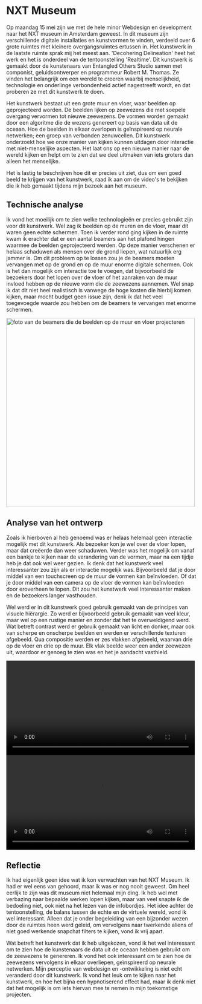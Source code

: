 # NXT Museum
Op maandag 15 mei zijn we met de hele minor Webdesign en development naar het NXT museum in Amsterdam geweest. In dit museum zijn verschillende digitale installaties en kunstvormen te vinden, verdeeld over 6 grote ruimtes met kleinere overgangsruimtes ertussen in. Het kunstwerk in de laatste ruimte sprak mij het meest aan. 'Decohering Delineation' heet het werk en het is onderdeel van de tentoonstelling 'Realtime'. Dit kunstwerk is gemaakt door de kunstenaars van Entangled Others Studio samen met componist, geluidsontwerper en programmeur Robert M. Thomas. Ze vinden het belangrijk om een wereld te creeren waarbij menselijkheid, technologie en onderlinge verbondenheid actief nagestreeft wordt, en dat proberen ze met dit kunstwerk te doen.

Het kunstwerk bestaat uit een grote muur en vloer, waar beelden op geprojecteerd worden. De beelden lijken op zeewezens die met soepele overgang vervormen tot nieuwe zeewezens. De vormen worden gemaakt door een algoritme die de wezens genereert op basis van data uit de oceaan. Hoe de beelden in elkaar overlopen is geïnspireerd op neurale netwerken; een groep van verbonden zenuwcellen. 
Dit kunstwerk onderzoekt hoe we onze manier van kijken kunnen uitdagen door interactie met niet-menselijke aspecten. Het laat ons op een nieuwe manier naar de wereld kijken en helpt om te zien dat we deel uitmaken van iets groters dan alleen het menselijke.

Het is lastig te beschrijven hoe dit er precies uit ziet, dus om een goed beeld te krijgen van het kunstwerk, raad ik aan om de video's te bekijken die ik heb gemaakt tijdens mijn bezoek aan het museum.

## Technische analyse
Ik vond het moeilijk om te zien welke technologieën er precies gebruikt zijn voor dit kunstwerk. Wel zag ik beelden op de muren en de vloer, maar dit waren geen echte schermen. Toen ik verder rond ging kijken in de ruimte kwam ik erachter dat er een aantal beamers aan het plafond hingen waarmee de beelden geprojecteerd werden. Op deze manier verschenen er helaas schaduwen als mensen over de grond liepen, wat natuurlijk erg jammer is. Om dit probleem op te lossen zou je de beamers moeten vervangen met op de grond en op de muur enorme digitale schermen. Ook is het dan mogelijk om interactie toe te voegen, dat bijvoorbeeld de bezoekers door het lopen over de vloer of het aanraken van de muur invloed hebben op de nieuwe vorm die de zeewezens aannemen. Wel snap ik dat dit niet heel realistisch is vanwege de hoge kosten die hierbij komen kijken, maar mocht budget geen issue zijn, denk ik dat het veel toegevoegde waarde zou hebben om de beamers te vervangen met enorme schermen.

<img src="/artikelen/media/foto_beamers.jpg" alt="foto van de beamers die de beelden op de muur en vloer projecteren" width="500px">

## Analyse van het ontwerp
Zoals ik hierboven al heb genoemd was er helaas helemaal geen interactie mogelijk met dit kunstwerk. Als bezoeker kon je wel over de vloer lopen, maar dat creëerde dan weer schaduwen. Verder was het mogelijk om vanaf een bankje te kijken naar de verandering van de vormen, maar na een tijdje heb je dat ook wel weer gezien. Ik denk dat het kunstwerk veel interessanter zou zijn als er interactie mogelijk was. Bijvoorbeeld dat je door middel van een touchscreen op de muur de vormen kan beïnvloeden. Of dat je door middel van een camera op de vloer de vormen kan beïnvloeden door eroverheen te lopen. Dit zou het kunstwerk veel interessanter maken en de bezoekers langer vasthouden. 

Wel werd er in dit kunstwerk goed gebruik gemaakt van de principes van visuele hiërargie. Zo werd er bijvoorbeeld gebruik gemaakt van veel kleur, maar wel op een rustige manier en zonder dat het te overweldigend werd. Wat betreft contrast werd er gebruik gemaakt van licht en donker, maar ook van scherpe en onscherpe beelden en werden er verschillende texturen afgebeeld. Qua compositie werden er zes vlakken afgebeeld, waarvan drie op de vloer en drie op de muur. Elk vlak beelde weer een ander zeewezen uit, waardoor er genoeg te zien was en het je aandacht vasthield.

<video width="500px" controls>
  <source src="/artikelen/media/video1.mp4" type="video/mp4">
</video>

<video width="500px" controls>
  <source src="/artikelen/media/video2.mp4" type="video/mp4">
</video>


## Reflectie
Ik had eigenlijk geen idee wat ik kon verwachten van het NXT Museum. Ik had er wel eens van gehoord, maar ik was er nog nooit geweest. Om heel eerlijk te zijn was dit museum niet helemaal mijn ding. Ik heb wel met verbazing naar bepaalde werken lopen kijken, maar van veel snapte ik de bedoeling niet, ook niet na het lezen van de infobordjes. Het idee achter de tentoonstelling, de balans tussen de echte en de virtuele wereld, vond ik wel interessant. Alleen dat je onder begeleiding van een bijzonder wezen door de ruimtes heen werd geleid, om vervolgens naar twerkende aliens of niet goed werkende snapchat filters te kijken, vond ik vrij apart.

Wat betreft het kunstwerk dat ik heb uitgekozen, vond ik het wel interessant om te zien hoe de kunstenaars de data uit de oceaan hebben gebruikt om de zeewezens te genereren. Ik vond het ook interessant om te zien hoe de zeewezens vervolgens in elkaar overliepen, geïnspireerd op neurale netwerken. Mijn perceptie van webdesign en -ontwikkeling is niet echt veranderd door dit kunstwerk. Ik vond het leuk om te kijken naar het kunstwerk, en hoe het bijna een hypnotiserend effect had, maar ik denk niet dat het mogelijk is om iets hiervan mee te nemen in mijn toekomstige projecten.